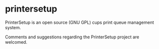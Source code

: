 # printersetup #

PrinterSetup is an open source (GNU GPL) cups print queue management system.

Comments and suggestions regarding the PrinterSetup project are welcomed.

